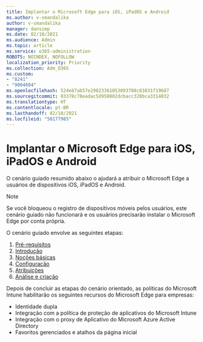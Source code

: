 ```yaml
---
title: Implantar o Microsoft Edge para iOS, iPadOS e Android
ms.author: v-smandalika
author: v-smandalika
manager: dansimp
ms.date: 02/10/2021
ms.audience: Admin
ms.topic: article
ms.service: o365-administration
ROBOTS: NOINDEX, NOFOLLOW
localization_priority: Priority
ms.collection: Adm_O365
ms.custom:
- "8241"
- "9004604"
ms.openlocfilehash: 524e87ab57e29823361053093708c83831f19687
ms.sourcegitcommit: 03378c78eadac5d950802dcbacc328bca3314032
ms.translationtype: HT
ms.contentlocale: pt-BR
ms.lasthandoff: 02/10/2021
ms.locfileid: "50177985"
---
```

# <a name="deploy-microsoft-edge-to-ios-ipados-and-android"></a>Implantar o Microsoft Edge para iOS, iPadOS e Android

O cenário guiado resumido abaixo o ajudará a atribuir o Microsoft Edge a usuários de dispositivos iOS, iPadOS e Android.

> [!NOTE]
> Se você bloqueou o registro de dispositivos móveis pelos usuários, este cenário guiado não funcionará e os usuários precisarão instalar o Microsoft Edge por conta própria.

O cenário guiado envolve as seguintes etapas:

1. [Pré-requisitos](https://docs.microsoft.com/mem/intune/fundamentals/guided-scenarios-edge#prerequisites)
2. [Introdução](https://docs.microsoft.com/mem/intune/fundamentals/guided-scenarios-edge#step-1---introduction)
3. [Noções básicas](https://docs.microsoft.com/mem/intune/fundamentals/guided-scenarios-edge#step-2---basics)
4. [Configuração](https://docs.microsoft.com/mem/intune/fundamentals/guided-scenarios-edge#step-3---configuration)
5. [Atribuições](https://docs.microsoft.com/mem/intune/fundamentals/guided-scenarios-edge#step-4---assignments)
6. [Análise e criação](https://docs.microsoft.com/mem/intune/fundamentals/guided-scenarios-edge#step-5---review--create)

Depois de concluir as etapas do cenário orientado, as políticas do Microsoft Intune habilitarão os seguintes recursos do Microsoft Edge para empresas:

- Identidade dupla
- Integração com a política de proteção de aplicativos do Microsoft Intune
- Integração com o proxy de Aplicativo do Microsoft Azure Active Directory
- Favoritos gerenciados e atalhos da página inicial
